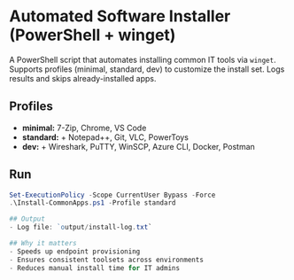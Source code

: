 # Automated Software Installer (PowerShell + winget)

A PowerShell script that automates installing common IT tools via `winget`. Supports profiles (minimal, standard, dev) to customize the install set. Logs results and skips already-installed apps.

## Profiles
- **minimal:** 7-Zip, Chrome, VS Code  
- **standard:** + Notepad++, Git, VLC, PowerToys  
- **dev:** + Wireshark, PuTTY, WinSCP, Azure CLI, Docker, Postman  

## Run
```powershell
Set-ExecutionPolicy -Scope CurrentUser Bypass -Force
.\Install-CommonApps.ps1 -Profile standard

## Output
- Log file: `output/install-log.txt`

## Why it matters
- Speeds up endpoint provisioning
- Ensures consistent toolsets across environments
- Reduces manual install time for IT admins
